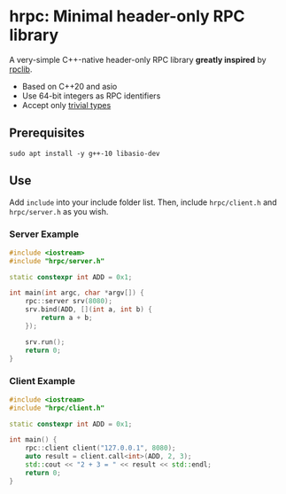# hrpc: Minimal header-only RPC library

A very-simple C++-native header-only RPC library **greatly inspired** by [rpclib](https://github.com/rpclib/rpclib).

* Based on C++20 and asio
* Use 64-bit integers as RPC identifiers
* Accept only [trivial types](https://en.cppreference.com/w/cpp/language/classes#Trivial_class)

## Prerequisites

```shell
sudo apt install -y g++-10 libasio-dev
```

## Use

Add `include` into your include folder list.
Then, include `hrpc/client.h` and `hrpc/server.h` as you wish.

### Server Example

```cpp
#include <iostream>
#include "hrpc/server.h"

static constexpr int ADD = 0x1;

int main(int argc, char *argv[]) {
    rpc::server srv(8080);
    srv.bind(ADD, [](int a, int b) {
        return a + b;
    });

    srv.run();
    return 0;
}
```

### Client Example

```cpp
#include <iostream>
#include "hrpc/client.h"

static constexpr int ADD = 0x1;

int main() {
    rpc::client client("127.0.0.1", 8080);
    auto result = client.call<int>(ADD, 2, 3);
    std::cout << "2 + 3 = " << result << std::endl;
    return 0;
}
```
